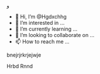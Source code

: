 و
- 👋 Hi, I’m @Hgdxchhg
- 👀 I’m interested in ...
- 🌱 I’m currently learning ...
- 💞️ I’m looking to collaborate on ...
- 📫 How to reach me ...

<!---
Hgdxchhg/Hgdxchhg is a ✨ special ✨ repository because its `README.md` (this file) appears on your GitHub profile.
You can click the Preview link to take a look at your changes.
--->bnejrjrkrjejwje


Hrbd
Rnnd
